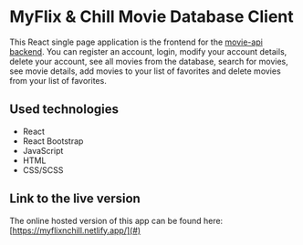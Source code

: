 # MyFlix & Chill Movie Database Client

This React single page application is the frontend for the [movie-api backend](https://github.com/JNicholas54/Movie_API).
You can register an account, login, modify your account details, delete your account, see all movies from the database, search for movies, see movie details, add movies to your list of favorites and delete movies from your list of favorites.

## Used technologies

- React
- React Bootstrap
- JavaScript
- HTML
- CSS/SCSS

## Link to the live version

The online hosted version of this app can be found here: [https://myflixnchill.netlify.app/](#)